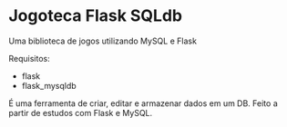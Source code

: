 # Jogoteca Flask SQLdb

Uma biblioteca de jogos utilizando MySQL e Flask

Requisitos:
- flask
- flask_mysqldb

É uma ferramenta de criar, editar e armazenar dados em um DB.
Feito a partir de estudos com Flask e MySQL.
